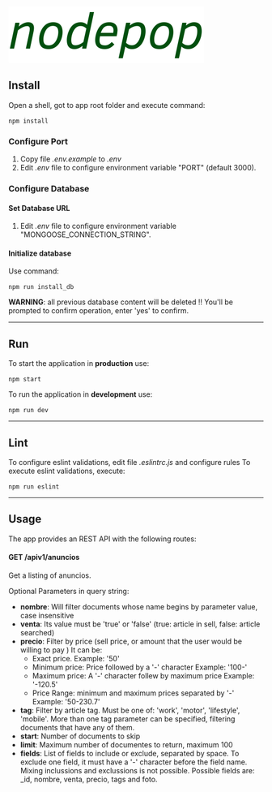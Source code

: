 ![Nodepop Logo](nodepop.png)

## Install

Open a shell, got to app root folder and execute command:

``` shell
npm install
```

### Configure Port

1. Copy file *.env.example* to *.env*
2. Edit *.env* file to configure environment variable "PORT" (default 3000).

### Configure Database

#### Set Database URL

1. Edit *.env* file to configure environment variable "MONGOOSE_CONNECTION_STRING".

#### Initialize database

Use command:

``` shell
npm run install_db
```

**WARNING**: all previous database content will be deleted !!
You'll be prompted to confirm operation, enter 'yes' to confirm.

---

## Run

To start the application in **production** use:

``` shell
npm start
```

To run the application in **development** use:

``` shell
npm run dev
```

---

## Lint

To configure eslint validations, edit file *.eslintrc.js* and configure rules
To execute eslint validations, execute:

``` shell
npm run eslint
```

---

## Usage

The app provides an REST API with the following routes:

#### GET /apiv1/anuncios

Get a listing of anuncios.

Optional Parameters in query string:
- **nombre**:
Will filter documents whose name begins by parameter value, case insensitive
- **venta**:
Its value must be 'true' or 'false' (true: article in sell, false: article searched)
- **precio**:
Filter by price (sell price, or amount that the user would be willing to pay )
It can be:
	- Exact price.
	Example: '50'
	- Minimum price: Price followed by a '-' character
	Example: '100-'
	- Maximum price: A '-' character follew by maximum price
	Example: '-120.5'
	- Price Range: minimum and maximum prices separated by '-'
	Example: '50-230.7'
- **tag**:
Filter by article tag. Must be one of: 'work', 'motor', 'lifestyle', 'mobile'.
More than one tag parameter can be specified, filtering documents that have any of them.
- **start**: 
Number of documents to skip
- **limit**: 
Maximum number of documentes to return, maximum 100
- **fields**:
List of fields to include or exclude, separated by space.
To exclude one field, it must have a '-' character before the field name.
Mixing inclussions and exclussions is not possible.
Possible fields are: _id, nombre, venta, precio, tags and foto.

